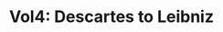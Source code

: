 ---
"\uFEFFauthor_sort": Copleston, Frederick
authors: Frederick Copleston
comments: ''
cover: "/Users/Raman/Calibre Library/Frederick Copleston/Vol4_ Descartes to Leibniz
  (110)/cover.jpg"
formats: mobi
id: '110'
identifiers: ''
isbn: ''
languages: ''
library_name: Calibre Library
pubdate: '0101-01-01T09:00:00+09:00'
publisher: ''
rating: ''
series: ''
series_index: '1.0'
size: '596269'
tags: ''
timestamp: '0101-01-01T09:00:00+09:00'
title: 'Vol4: Descartes to Leibniz'
title_sort: 'Vol4: Descartes to Leibniz'
uuid: afd550f5-18a2-42b9-99a1-5586814f46e5
"#format": MOBI
layout: book
link: false
---